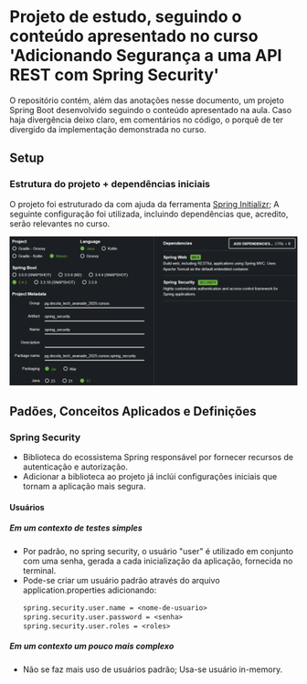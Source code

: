 # Projeto de estudo, seguindo o conteúdo apresentado no curso 'Adicionando Segurança a uma API REST com Spring Security'
O repositório contém, além das anotações nesse documento, um projeto Spring Boot desenvolvido seguindo o conteúdo apresentado na aula.
Caso haja divergência deixo claro, em comentários no código, o porquê de ter divergido da implementação demonstrada no curso.

## Setup
### Estrutura do projeto + dependências iniciais
O projeto foi estruturado da com ajuda da ferramenta [Spring Initializr](start.spring.io);
A seguinte configuração foi utilizada, incluindo dependências que, acredito, serão relevantes no curso.

![Imagem do setup configurado no Spring Initializr](./img/setup_initializr.png)

## Padões, Conceitos Aplicados e Definições
### Spring Security
- Biblioteca do ecossistema Spring responsável por fornecer recursos de autenticação e autorização.
- Adicionar a biblioteca ao projeto já inclúi configurações iniciais que tornam a aplicação mais segura.
#### Usuários
##### Em um contexto de testes simples
- Por padrão, no spring security, o usuário "user" é utilizado em conjunto com uma senha, gerada a cada inicialização da aplicação, fornecida no terminal.
- Pode-se criar um usuário padrão através do arquivo application.properties adicionando:
    ```
    spring.security.user.name = <nome-de-usuario>
    spring.security.user.password = <senha>
    spring.security.user.roles = <roles>
    ```
##### Em um contexto um pouco mais complexo
- Não se faz mais uso de usuários padrão; Usa-se usuário in-memory.